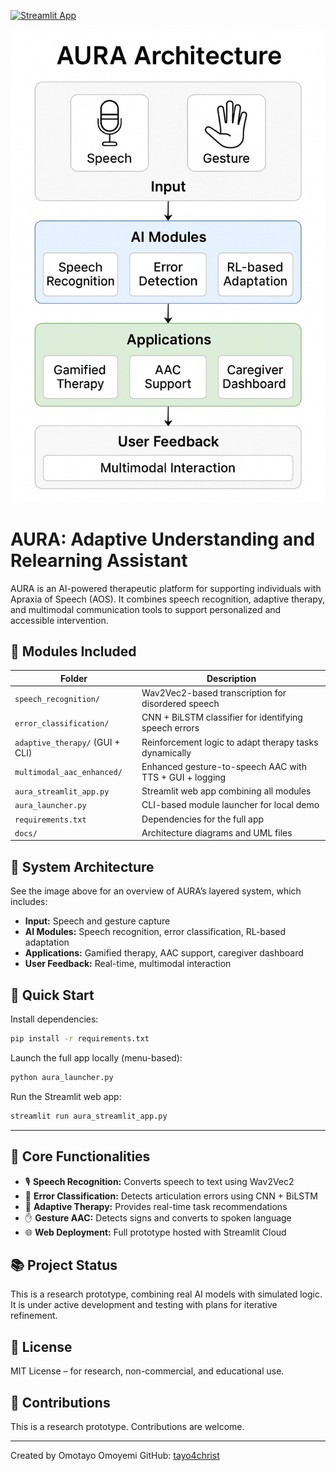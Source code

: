 [![Streamlit App](https://static.streamlit.io/badges/streamlit_badge_black_white.svg)](https://aura-apraxia-aac-rnkcwedsqwp7nwyg9umbx7.streamlit.app/)

![AURA Architecture](docs/architecture_diagram.png)

# AURA: Adaptive Understanding and Relearning Assistant

AURA is an AI-powered therapeutic platform for supporting individuals with Apraxia of Speech (AOS). It combines speech recognition, adaptive therapy, and multimodal communication tools to support personalized and accessible intervention.

## 🔧 Modules Included

| Folder                        | Description                                                  |
|-------------------------------|--------------------------------------------------------------|
| `speech_recognition/`         | Wav2Vec2-based transcription for disordered speech           |
| `error_classification/`       | CNN + BiLSTM classifier for identifying speech errors        |
| `adaptive_therapy/` (GUI + CLI) | Reinforcement logic to adapt therapy tasks dynamically       |
| `multimodal_aac_enhanced/`    | Enhanced gesture-to-speech AAC with TTS + GUI + logging      |
| `aura_streamlit_app.py`       | Streamlit web app combining all modules                      |
| `aura_launcher.py`            | CLI-based module launcher for local demo                     |
| `requirements.txt`            | Dependencies for the full app                                |
| `docs/`                       | Architecture diagrams and UML files                          |

## 📸 System Architecture

See the image above for an overview of AURA’s layered system, which includes:
- **Input:** Speech and gesture capture
- **AI Modules:** Speech recognition, error classification, RL-based adaptation
- **Applications:** Gamified therapy, AAC support, caregiver dashboard
- **User Feedback:** Real-time, multimodal interaction

## 🚀 Quick Start

Install dependencies:

```bash
pip install -r requirements.txt
```

Launch the full app locally (menu-based):

```bash
python aura_launcher.py
```

Run the Streamlit web app:

```bash
streamlit run aura_streamlit_app.py
```

---

## 🧪 Core Functionalities

- 🎙 **Speech Recognition:** Converts speech to text using Wav2Vec2
- 🧠 **Error Classification:** Detects articulation errors using CNN + BiLSTM
- 🎯 **Adaptive Therapy:** Provides real-time task recommendations
- ✋ **Gesture AAC:** Detects signs and converts to spoken language
- 🌐 **Web Deployment:** Full prototype hosted with Streamlit Cloud

## 📚 Project Status

This is a research prototype, combining real AI models with simulated logic. It is under active development and testing with plans for iterative refinement.

## 🧠 License

MIT License – for research, non-commercial, and educational use.

## 🤝 Contributions

This is a research prototype. Contributions are welcome.

---

Created by Omotayo Omoyemi
GitHub: [tayo4christ](https://github.com/tayo4christ)
